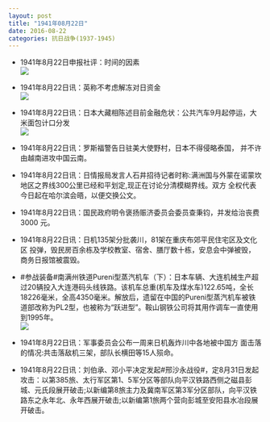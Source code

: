 ```yaml
---
layout: post
title: "1941年08月22日"
date: 2016-08-22
categories: 抗日战争(1937-1945)
---
```


<meta name="referrer" content="no-referrer" />

- 1941年8月22日申报社评：时间的因素 <br/><img src="https://ww3.sinaimg.cn/large/aca367d8jw1f72x56pszsj20qc0y84lj.jpg" />

- 1941年8月22日讯：英称不考虑解冻对日资金 <br/><img src="https://ww1.sinaimg.cn/large/aca367d8jw1f72vel9p87j202u0vv76b.jpg" />

- 1941年8月22日讯：日本大藏相陈述目前金融危状：公共汽车9月起停运，大米面包计口分发 <br/><img src="https://ww4.sinaimg.cn/large/aca367d8jw1f72tnmm0y8j20670bjaas.jpg" />

- 1941年8月22日讯：罗斯福警告日驻美大使野村，日本不得侵略泰国， 并不许由越南进攻中国云南。 

- 1941年8月22日讯：日情报局发言人石井招待记者时称:满洲国与外蒙在诺蒙坎 地区之界线300公里已经和平划定,现正在讨论分清模糊界线。双方 全权代表今日起在哈尔滨会晤，以便交换公文。 

- 1941年8月22日讯：国民政府明令褒扬赈济委员会委员查秉钧，并发给治丧费 3000 元。 

- 1941年8月22日讯：日机135架分批袭川，81架在重庆布郊平民住宅区及文化区 投弹，毁民房百余栋及学校教室、宿舍、膳厅数十栋，安息会中弹被毁， 商务日报馆被震毁。 

- #参战装备#南满州铁道Pureni型蒸汽机车（下）：日本车辆、大连机械生产超过20辆投入大连港码头线铁路。该机车总重(机车及煤水车)122.65吨，全长18226毫米，全高4350毫米。解放后，遗留在中国的Pureni型蒸汽机车被铁道部改称为PL2型，也被称为“跃进型”。鞍山钢铁公司将其用作调车一直使用到1995年。 <br/><img src="https://ww3.sinaimg.cn/large/aca367d8jw1f72alalzdkj208f0as405.jpg" />

- 1941年8月22日讯：军事委员会公布一周来日机轰炸川中各地被中国方 面击落的情况:共击落敌机三架，部队长横田等15人殒命。 

- 1941年8月22日讯：刘伯承、邓小平决定发起#邢沙永战役#，定8月31日发起攻击：以第385旅、太行军区第1、5军分区等部队向平汉铁路西侧之磁县彭城、元氏段展开破击;以新编第8旅主力及冀南军区第3军分区部队，向平汉铁路东之永年北、永年西展开破击;以新编第1旅两个营向彭城至安阳县水冶段展开破击。 

